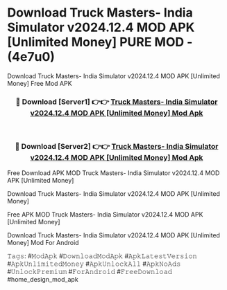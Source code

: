 # Download Truck Masters- India Simulator v2024.12.4 MOD APK [Unlimited Money] PURE MOD - (4e7u0)
Download Truck Masters- India Simulator v2024.12.4 MOD APK [Unlimited Money] Free Mod APK

<div align="center">
<h3>🔴 Download [Server1] 👉👉 <a href="https://apk-comot.site?title=Truck_Masters-_India_Simulator_v2024.12.4_MOD_APK_[Unlimited_Money]">Truck Masters- India Simulator v2024.12.4 MOD APK [Unlimited Money] Mod Apk</a></h3><br>

<h3>🔴 Download [Server2] 👉👉 <a href="https://apk-comot.site?title=Truck_Masters-_India_Simulator_v2024.12.4_MOD_APK_[Unlimited_Money]">Truck Masters- India Simulator v2024.12.4 MOD APK [Unlimited Money] Mod Apk</a></h3>
</div>


Free Download APK MOD Truck Masters- India Simulator v2024.12.4 MOD APK [Unlimited Money]

Download Truck Masters- India Simulator v2024.12.4 MOD APK [Unlimited Money] 

Free APK MOD Truck Masters- India Simulator v2024.12.4 MOD APK [Unlimited Money] 

Download Truck Masters- India Simulator v2024.12.4 MOD APK [Unlimited Money] Mod For Android

𝚃𝚊𝚐𝚜: #𝙼𝚘𝚍𝙰𝚙𝚔 #𝙳𝚘𝚠𝚗𝚕𝚘𝚊𝚍𝙼𝚘𝚍𝙰𝚙𝚔 #𝙰𝚙𝚔𝙻𝚊𝚝𝚎𝚜𝚝𝚅𝚎𝚛𝚜𝚒𝚘𝚗 #𝙰𝚙𝚔𝚄𝚗𝚕𝚒𝚖𝚒𝚝𝚎𝚍𝙼𝚘𝚗𝚎𝚢 #𝙰𝚙𝚔𝚄𝚗𝚕𝚘𝚌𝚔𝙰𝚕𝚕 #𝙰𝚙𝚔𝙽𝚘𝙰𝚍𝚜 #𝚄𝚗𝚕𝚘𝚌𝚔𝙿𝚛𝚎𝚖𝚒𝚞𝚖 #𝙵𝚘𝚛𝙰𝚗𝚍𝚛𝚘𝚒𝚍 #𝙵𝚛𝚎𝚎𝙳𝚘𝚠𝚗𝚕𝚘𝚊𝚍 #home_design_mod_apk